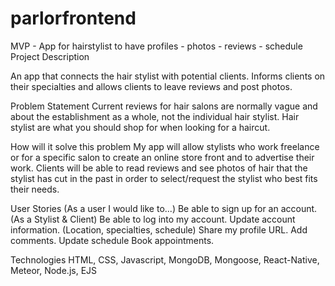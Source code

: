 # parlorfrontend

MVP - App for hairstylist to have profiles - photos - reviews - schedule
Project Description

An app that connects the hair stylist with potential clients. Informs clients on their specialties and allows clients to leave reviews and post photos. 

Problem Statement
Current reviews for hair salons are normally vague and about the establishment as a whole, not the individual hair stylist. Hair stylist are what you should shop for when looking for a haircut.

How will it solve this problem
My app will allow stylists who work freelance or for a specific salon to create an online store front and to advertise their work. Clients will be able to read reviews and see photos of hair that the stylist has cut in the past in order to select/request the stylist who best fits their needs. 

User Stories (As a user I would like to...)
Be able to sign up for an account. (As a Stylist & Client)
Be able to log into my account.
Update account information. (Location, specialties, schedule)
Share my profile URL.
Add comments.
Update schedule
Book appointments. 

Technologies
HTML, CSS, Javascript, MongoDB, Mongoose, React-Native, Meteor, Node.js, EJS

